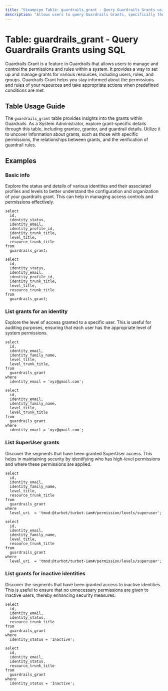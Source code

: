 ```yaml
---
title: "Steampipe Table: guardrails_grant - Query Guardrails Grants using SQL"
description: "Allows users to query Guardrails Grants, specifically the grantee, grantor, and guardrail details, providing insights into the permissions and rules set within a system."
---
```


# Table: guardrails_grant - Query Guardrails Grants using SQL

Guardrails Grant is a feature in Guardrails that allows users to manage and control the permissions and rules within a system. It provides a way to set up and manage grants for various resources, including users, roles, and groups. Guardrails Grant helps you stay informed about the permissions and rules of your resources and take appropriate actions when predefined conditions are met.

## Table Usage Guide

The `guardrails_grant` table provides insights into the grants within Guardrails. As a System Administrator, explore grant-specific details through this table, including grantee, grantor, and guardrail details. Utilize it to uncover information about grants, such as those with specific permissions, the relationships between grants, and the verification of guardrail rules.

## Examples

### Basic info
Explore the status and details of various identities and their associated profiles and levels to better understand the configuration and organization of your guardrails grant. This can help in managing access controls and permissions effectively.

```sql+postgres
select
  id,
  identity_status,
  identity_email,
  identity_profile_id,
  identity_trunk_title,
  level_title,
  resource_trunk_title
from
  guardrails_grant;
```

```sql+sqlite
select
  id,
  identity_status,
  identity_email,
  identity_profile_id,
  identity_trunk_title,
  level_title,
  resource_trunk_title
from
  guardrails_grant;
```

### List grants for an identity
Explore the level of access granted to a specific user. This is useful for auditing purposes, ensuring that each user has the appropriate level of system permissions.

```sql+postgres
select
  id,
  identity_email,
  identity_family_name,
  level_title,
  level_trunk_title,
from
  guardrails_grant
where
  identity_email = 'xyz@gmail.com';
```

```sql+sqlite
select
  id,
  identity_email,
  identity_family_name,
  level_title,
  level_trunk_title
from
  guardrails_grant
where
  identity_email = 'xyz@gmail.com';
```

### List SuperUser grants
Discover the segments that have been granted SuperUser access. This helps in maintaining security by identifying who has high-level permissions and where these permissions are applied.

```sql+postgres
select
  id,
  identity_email,
  identity_family_name,
  level_title,
  resource_trunk_title
from
  guardrails_grant
where
  level_uri  = 'tmod:@turbot/turbot-iam#/permission/levels/superuser';
```

```sql+sqlite
select
  id,
  identity_email,
  identity_family_name,
  level_title,
  resource_trunk_title
from
  guardrails_grant
where
  level_uri  = 'tmod:@turbot/turbot-iam#/permission/levels/superuser';
```

### List grants for inactive identities
Discover the segments that have been granted access to inactive identities. This is useful to ensure that no unnecessary permissions are given to inactive users, thereby enhancing security measures.

```sql+postgres
select
  id,
  identity_email,
  identity_status,
  resource_trunk_title
from
  guardrails_grant
where
  identity_status = 'Inactive';
```

```sql+sqlite
select
  id,
  identity_email,
  identity_status,
  resource_trunk_title
from
  guardrails_grant
where
  identity_status = 'Inactive';
```